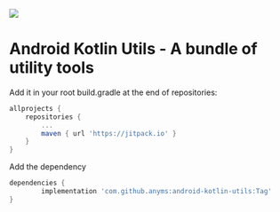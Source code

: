 [![](https://jitpack.io/v/anyms/android-kotlin-utils.svg)](https://jitpack.io/#anyms/android-kotlin-utils)

# Android Kotlin Utils - A bundle of utility tools

Add it in your root build.gradle at the end of repositories:

```gradle
allprojects {
    repositories {
        ...
        maven { url 'https://jitpack.io' }
    }
}
```

Add the dependency

```gradle
dependencies {
        implementation 'com.github.anyms:android-kotlin-utils:Tag'
}
```